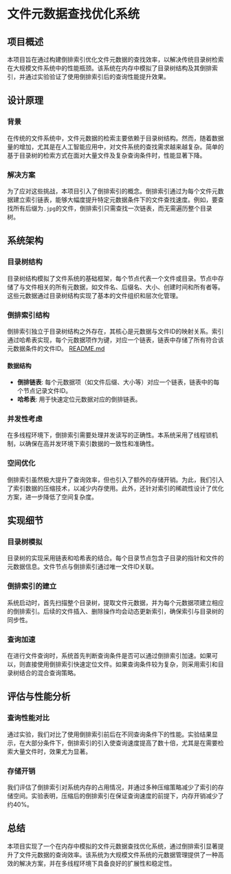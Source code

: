 

# 文件元数据查找优化系统

## 项目概述

本项目旨在通过构建倒排索引优化文件元数据的查找效率，以解决传统目录树检索在大规模文件系统中的性能瓶颈。该系统在内存中模拟了目录树结构及其倒排索引，并通过实验验证了使用倒排索引后的查询性能提升效果。

## 设计原理

### 背景

在传统的文件系统中，文件元数据的检索主要依赖于目录树结构。然而，随着数据量的增加，尤其是在人工智能应用中，对文件系统的查找需求越来越复杂。简单的基于目录树的检索方式在面对大量文件及复杂查询条件时，性能显著下降。

### 解决方案

为了应对这些挑战，本项目引入了倒排索引的概念。倒排索引通过为每个文件元数据建立索引链表，能够大幅度提升特定元数据条件下的文件查找速度。例如，要查找所有后缀为`.jpg`的文件，倒排索引只需查找一次链表，而无需遍历整个目录树。

## 系统架构

### 目录树结构

目录树结构模拟了文件系统的基础框架，每个节点代表一个文件或目录。节点中存储了与文件相关的所有元数据，如文件名、后缀名、大小、创建时间和所有者等。这些元数据通过目录树结构实现了基本的文件组织和层次化管理。

### 倒排索引结构

倒排索引独立于目录树结构之外存在，其核心是元数据与文件ID的映射关系。索引通过哈希表实现，每个元数据项作为键，对应一个链表，链表中存储了所有符合该元数据条件的文件ID。
[README.md](https://github.com/user-attachments/files/16579030/README.md)

#### 数据结构

- **倒排链表**: 每个元数据项（如文件后缀、大小等）对应一个链表，链表中的每个节点记录文件ID。
- **哈希表**: 用于快速定位元数据对应的倒排链表。

### 并发性考虑

在多线程环境下，倒排索引需要处理并发读写的正确性。本系统采用了线程锁机制，以确保在高并发环境下索引数据的一致性和准确性。

### 空间优化

倒排索引虽然极大提升了查询效率，但也引入了额外的存储开销。为此，我们引入了索引数据的压缩技术，以减少内存使用。此外，还针对索引的稀疏性设计了优化方案，进一步降低了空间复杂度。

## 实现细节

### 目录树模拟

目录树的实现采用链表和哈希表的结合。每个目录节点包含子目录的指针和文件的元数据信息。文件节点与倒排索引通过唯一文件ID关联。

### 倒排索引的建立

系统启动时，首先扫描整个目录树，提取文件元数据，并为每个元数据项建立相应的倒排索引。后续的文件插入、删除操作均会动态更新索引，确保索引与目录树的同步性。

### 查询加速

在进行文件查询时，系统首先判断查询条件是否可以通过倒排索引加速。如果可以，则直接使用倒排索引快速定位文件。如果查询条件较为复杂，则采用索引和目录树结合的混合查询策略。

## 评估与性能分析

### 查询性能对比

通过实验，我们对比了使用倒排索引前后在不同查询条件下的性能。实验结果显示，在大部分条件下，倒排索引的引入使查询速度提高了数十倍，尤其是在需要检索大量文件时，效果尤为显著。

### 存储开销

我们评估了倒排索引对系统内存的占用情况，并通过多种压缩策略减少了索引的存储空间。实验表明，压缩后的倒排索引在保证查询速度的前提下，内存开销减少了约40%。

## 总结

本项目实现了一个在内存中模拟的文件元数据查找优化系统，通过倒排索引显著提升了文件元数据的查询效率。该系统为大规模文件系统的元数据管理提供了一种高效的解决方案，并在多线程环境下具备良好的扩展性和稳定性。
